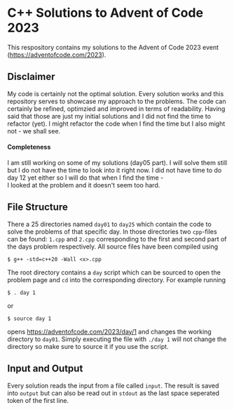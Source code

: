 # C++ Solutions to Advent of Code 2023
This respository contains my solutions to the Advent of Code 2023 event (https://adventofcode.com/2023).

## Disclaimer
My code is certainly not the optimal solution. Every solution works and this repository serves to showcase
my approach to the problems. The code can certainly be refined, optimzied and improved in terms of readability.
Having said that those are just my initial solutions and I did not find the time to refactor (yet). I might refactor
the code when I find the time but I also might not - we shall see.

#### Completeness
I am still working on some of my solutions (day05 part). I will solve them still but I do not have the
time to look into it right now. I did not have time to do day 12 yet either so I will do that when I find the time -  
I looked at the problem and it doesn't seem too hard.

## File Structure
There a 25 directories named `day01` to `day25` which contain the code to solve the problems of that
specific day. In those directories two `cpp`-files can be found: `1.cpp` and `2.cpp` corresponding
to the first and second part of the days problem respectively.
All source files have been compiled using

    $ g++ -std=c++20 -Wall <x>.cpp

The root directory contains a `day` script which can be sourced to open the problem page and `cd` into the 
corresponding directory. For example running

    $ . day 1

or

    $ source day 1

opens https://adventofcode.com/2023/day/1 and changes the working directory to `day01`. Simply executing the file 
with `./day 1` will not change the directory so make sure to source it if you use the script.


## Input and Output
Every solution reads the input from a file called `input`. The result is saved into `output` but 
can also be read out in `stdout` as the last space seperated token of the first line.
